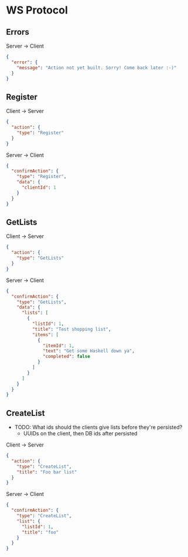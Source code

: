 # WS Protocol


## Errors

Server -> Client
```json
{
  "error": {
    "message": "Action not yet built. Sorry! Come back later :-)"
  }
}
```


## Register

Client -> Server
```json
{
  "action": {
    "type": "Register"
  }
}
```

Server -> Client
```json
{
  "confirmAction": {
    "type": "Register",
    "data": {
      "clientId": 1
    }
  }
}
```


## GetLists

Client -> Server
```json
{
  "action": {
    "type": "GetLists"
  }
}
```

Server -> Client
```json
{
  "confirmAction": {
    "type": "GetLists",
    "data": {
      "lists": [
        {
          "listId": 1,
          "title": "Test shopping list",
          "items": [
            {
              "itemId": 1,
              "text": "Get some Haskell down ya",
              "completed": false
            }
          ]
        }
      ]
    }
  }
}
```

## CreateList

* TODO: What ids should the clients give lists before they're persisted?
  - UUIDs on the client, then DB ids after persisted

Client -> Server
```json
{
  "action": {
    "type": "CreateList",
    "title": "Foo bar list"
  }
}
```

Server -> Client
```json
{
  "confirmAction": {
    "type": "CreateList",
    "list": {
      "listId": 1,
      "title": "foo"
    }
  }
}
```
